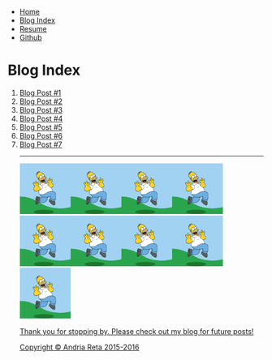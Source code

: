 <html>
<head> <link rel="stylesheet" type="text/css" href="../stylesheets/blog.css">
  <meta charset="UTF-8">

<title>Andria Reta</title>
</head>
<body>
 <div>
  <ul>
  <li><a href="http://andriayr.github.io/#">Home</a></li>
  <li><a href="https://github.com/andriayr/andriayr.github.io/blob/master/blog/blog_index_2.8_Solo_project.md">Blog Index</a></li>
 <li><a href="https://www.linkedin.com/in/andria-reta-msg-mha-87424127?trk=hp-identity-photo">Resume </a></li>
 <li><a href="https://github.com/andriayr">Github</a></li>
  </ul>
</div>
<h1> Blog Index</h1>



<ol>
  <li><a href="http://andriayr.github.io/blog/git.html">Blog Post #1</li>
   <li><a href="#">Blog Post #2</li>
    <li><a href="#">Blog Post #3</li>
     <li><a href="#">Blog Post #4</li>
      <li><a href="#">Blog Post #5</li>
       <li><a href="#">Blog Post #6</li>
        <li><a href="#">Blog Post #7</li>


<hr></hr>
<aside><img src="../imgs/post-6670-Homer-Simpson-Gifs-kvjg.gif" alt="Homer" height="100" width="100"><img src="../imgs/post-6670-Homer-Simpson-Gifs-kvjg.gif" alt="Homer" height="100" width="100"><img src="../imgs/post-6670-Homer-Simpson-Gifs-kvjg.gif" alt="Homer" height="100" width="100"><img src="../imgs/post-6670-Homer-Simpson-Gifs-kvjg.gif" alt="Homer" height="100" width="100"><img src="../imgs/post-6670-Homer-Simpson-Gifs-kvjg.gif" alt="Homer" height="100" width="100"><img src="../imgs/post-6670-Homer-Simpson-Gifs-kvjg.gif" alt="Homer" height="100" width="100"><img src="../imgs/post-6670-Homer-Simpson-Gifs-kvjg.gif" alt="Homer" height="100" width="100"><img src="../imgs/post-6670-Homer-Simpson-Gifs-kvjg.gif" alt="Homer" height="100" width="100"><img src="../imgs/post-6670-Homer-Simpson-Gifs-kvjg.gif" alt="Homer" height="100" width="100"></aside>
<footer> <p>Thank you for stopping by. Please check out my blog for future posts!</p>
<p> Copyright &copy; Andria Reta 2015-2016 </p></footer>
</body>
</html>

